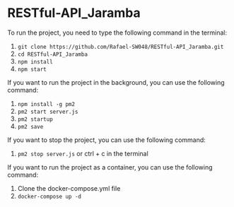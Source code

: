 # RESTful-API_Jaramba
 
To run the project, you need to type the following command in the terminal:
1. `git clone https://github.com/Rafael-SW048/RESTful-API_Jaramba.git`
2. `cd RESTful-API_Jaramba`
3. `npm install`
4. `npm start`

If you want to run the project in the background, you can use the following command:
1. `npm install -g pm2`
2. `pm2 start server.js`
3. `pm2 startup`
4. `pm2 save`

If you want to stop the project, you can use the following command:
1. `pm2 stop server.js` or ctrl + c in the terminal

If you want to run the project as a container, you can use the following command:
1. Clone the docker-compose.yml file
2. `docker-compose up -d`